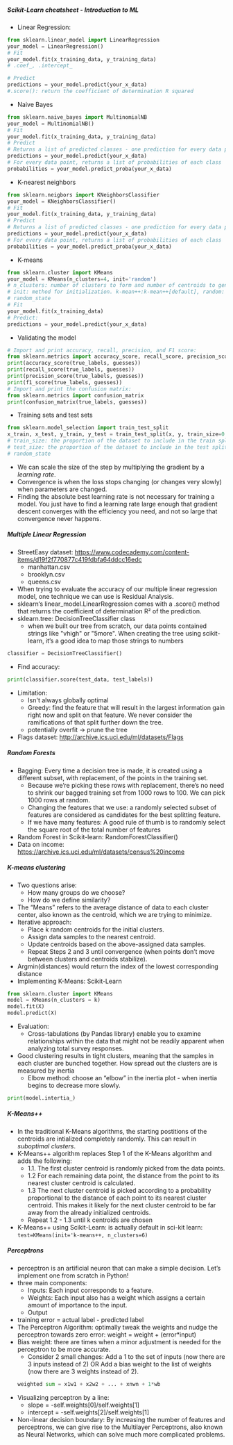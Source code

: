 ##### Scikit-Learn cheatsheet - Introduction to ML
- Linear Regression:
```py
from sklearn.linear_model import LinearRegression
your_model = LinearRegression()
# Fit
your_model.fit(x_training_data, y_training_data)
# .coef_, .intercept_

# Predict
predictions = your_model.predict(your_x_data)
#.score(): return the coefficient of determination R squared
```
- Naive Bayes
```py
from sklearn.naive_bayes import MultinomialNB
your_model = MultinomialNB()
# Fit
your_model.fit(x_training_data, y_training_data)
# Predict
# Returns a list of predicted classes - one prediction for every data point
predictions = your_model.predict(your_x_data)
# For every data point, returns a list of probabilities of each class
probabilities = your_model.predict_proba(your_x_data)
```
- K-nearest neighbors
```py
from sklearn.neigbors import KNeighborsClassifier
your_model = KNeighborsClassifier()
# Fit
your_model.fit(x_training_data, y_training_data)
# Predict
# Returns a list of predicted classes - one prediction for every data point
predictions = your_model.predict(your_x_data)
# For every data point, returns a list of probabilities of each class
probabilities = your_model.predict_proba(your_x_data)
```
- K-means
```py
from sklearn.cluster import KMeans
your_model = KMeans(n_clusters=4, init='random')
# n_clusters: number of clusters to form and number of centroids to generate
# init: method for initialization. k-mean++:k-mean++[default], random: k-means
# random_state
# Fit
your_model.fit(x_training_data)
# Predict:
predictions = your_model.predict(your_x_data)
```
- Validating the model
```py
# Import and print accuracy, recall, precision, and F1 score:
from sklearn.metrics import accuracy_score, recall_score, precision_score, f1_score
print(accuracy_score(true_labels, guesses))
print(recall_score(true_labels, guesses))
print(precision_score(true_labels, guesses))
print(f1_score(true_labels, guesses))
# Import and print the confusion matrix:
from sklearn.metrics import confusion_matrix
print(confusion_matrix(true_labels, guesses))
```
- Training sets and test sets
```py
from sklearn.model_selection import train_test_split
x_train, x_test, y_train, y_test = train_test_split(x, y, train_size=0.8, test_size=0.2)
# train_size: the proportion of the dataset to include in the train split
# test_size: the proportion of the dataset to include in the test split
# random_state
```
- We can scale the size of the step by multiplying the gradient by a *learning rate*.
- Convergence is when the loss stops changing (or changes very slowly) when parameters are changed.
- Finding the absolute best learning rate is not necessary for training a model. You just have to find a learning rate large enough that gradient descent converges with the efficiency you need, and not so large that convergence never happens.

##### Multiple Linear Regression
- StreetEasy dataset: https://www.codecademy.com/content-items/d19f2f770877c419fdbfa64ddcc16edc
    - manhattan.csv
    - brooklyn.csv
    - queens.csv
- When trying to evaluate the accuracy of our multiple linear regression model, one technique we can use is Residual Analysis.
- sklearn‘s linear_model.LinearRegression comes with a .score() method that returns the coefficient of determination R² of the prediction. 
- sklearn.tree: DecisionTreeClassifier class
    - when we built our tree from scratch, our data points contained strings like "vhigh" or "5more". When creating the tree using scikit-learn, it’s a good idea to map those strings to numbers
```py
classifier = DecisionTreeClassifier()
```
- Find accuracy:
```py
print(classifier.score(test_data, test_labels))
```
- Limitation:
    - Isn't always globally optimal
    - Greedy:  find the feature that will result in the largest information gain right now and split on that feature. We never consider the ramifications of that split further down the tree. 
    - potentially overfit -> prune the tree
- Flags dataset: http://archive.ics.uci.edu/ml/datasets/Flags

##### Random Forests
- Bagging: Every time a decision tree is made, it is created using a different subset, with replacement, of the points in the training set. 
    - Because we’re picking these rows with replacement, there’s no need to shrink our bagged training set from 1000 rows to 100. We can pick 1000 rows at random. 
    - Changing the features that we use: a randomly selected subset of features are considered as candidates for the best splitting feature.
    - If we have many features: A good rule of thumb is to randomly select the square root of the total number of features
- Random Forest in Scikit-learn: RandomForestClassifier()
- Data on income: https://archive.ics.uci.edu/ml/datasets/census%20income

##### K-means clustering
- Two questions arise:   
    - How many groups do we choose?
    - How do we define similarity? 
- The “Means” refers to the average distance of data to each cluster center, also known as the centroid, which we are trying to minimize.
- Iterative approach:
    - Place k random centroids for the initial clusters.
    - Assign data samples to the nearest centroid.
    - Update centroids based on the above-assigned data samples.
    - Repeat Steps 2 and 3 until convergence (when points don’t move between clusters and centroids stabilize).
- Argmin(distances) would return the index of the lowest corresponding distance
- Implementing K-Means: Scikit-Learn
```py
from sklearn.cluster import KMeans
model = KMeans(n_clusters = k)
model.fit(X)
model.predict(X)
```
- Evaluation:
    - Cross-tabulations (by Pandas library) enable you to examine relationships within the data that might not be readily apparent when analyzing total survey responses.
- Good clustering results in tight clusters, meaning that the samples in each cluster are bunched together. How spread out the clusters are is measured by inertia
    - Elbow method: choose an “elbow” in the inertia plot - when inertia begins to decrease more slowly.
```py
print(model.intertia_)
```
##### K-Means++
- In the traditional K-Means algorithms, the starting postitions of the centroids are intialized completely randomly. This can result in *suboptimal clusters*.
-  K-Means++ algorithm replaces Step 1 of the K-Means algorithm and adds the following:
    - 1.1. The first cluster centroid is randomly picked from the data points.
    - 1.2 For each remaining data point, the distance from the point to its nearest cluster centroid is calculated.
    - 1.3 The next cluster centroid is picked according to a probability proportional to the distance of each point to its nearest cluster centroid. This makes it likely for the next cluster centroid to be far away from the already initialized centroids.
    - Repeat 1.2 - 1.3 until k centroids are chosen
- K-Means++ using Scikit-Learn: is actually default in sci-kit learn: `test=KMeans(init='k-means++, n_clusters=6)`

##### Perceptrons
- perceptron is an artificial neuron that can make a simple decision. Let’s implement one from scratch in Python!
- three main components:
    - Inputs: Each input corresponds to a feature.
    - Weights: Each input also has a weight which assigns a certain amount of importance to the input.
    - Output
- training error = actual label - predicted  label
- The Perceptron Algorithm: optimally tweak the weights and nudge the perceptron towards zero error: weight = weight + (error*input)
- Bias weight: there are times when a minor adjustment is needed for the perceptron to be more accurate. 
    - Consider 2 small changes: Add a 1 to the set of inputs (now there are 3 inputs instead of 2) OR Add a bias weight to the list of weights (now there are 3 weights instead of 2).
    ```py
    weighted sum = x1w1 + x2w2 + ... + xnwn + 1*wb
    ```
- Visualizing perceptron by a line:
    - slope = -self.weights[0]/self.weights[1]
    - intercept = -self.weights[2]/self.weights[1]
- Non-linear decision boundary: By increasing the number of features and perceptrons, we can give rise to the Multilayer Perceptrons, also known as Neural Networks, which can solve much more complicated problems.



